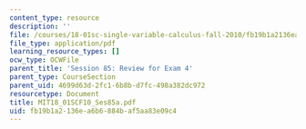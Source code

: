 ```yaml
---
content_type: resource
description: ''
file: /courses/18-01sc-single-variable-calculus-fall-2010/fb19b1a2136ea6b6884baf5aa83e09c4_MIT18_01SCF10_Ses85a.pdf
file_type: application/pdf
learning_resource_types: []
ocw_type: OCWFile
parent_title: 'Session 85: Review for Exam 4'
parent_type: CourseSection
parent_uid: 4699d63d-2fc1-6b8b-d7fc-498a382dc972
resourcetype: Document
title: MIT18_01SCF10_Ses85a.pdf
uid: fb19b1a2-136e-a6b6-884b-af5aa83e09c4
---
```


